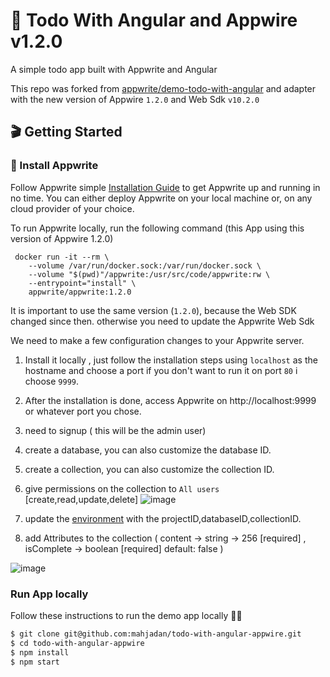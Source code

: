 # 🔖 Todo With Angular and Appwire v1.2.0



A simple todo app built with Appwrite and Angular

This repo was forked from [appwrite/demo-todo-with-angular](https://github.com/appwrite/demo-todo-with-angular)  and adapter with the new version of Appwire `1.2.0` and Web Sdk `v10.2.0`

## 🎬 Getting Started

### 🤘 Install Appwrite 
Follow Appwrite simple [Installation Guide](https://appwrite.io/docs/installation) to get Appwrite up and running in no time. You can either deploy Appwrite on your local machine or, on any cloud provider of your choice. 

To run Appwrite locally, run the following command (this App using this version of Appwire 1.2.0)
```
 docker run -it --rm \
    --volume /var/run/docker.sock:/var/run/docker.sock \
    --volume "$(pwd)"/appwrite:/usr/src/code/appwrite:rw \
    --entrypoint="install" \
    appwrite/appwrite:1.2.0
```

It is important to use the same version (`1.2.0`), because the Web SDK changed since then. otherwise you need to update the Appwrite Web Sdk

We need to make a few configuration changes to your Appwrite server. 

1. Install it locally , just follow the installation steps using `localhost` as the hostname and choose a port if you don't want to run it on port `80` i choose `9999`.

2. After the installation is done, access Appwrite on http://localhost:9999 or whatever port you chose.
3. need to signup ( this will be the admin user)
4. create a database, you can also customize the database ID.
5. create a collection, you can also customize the collection ID.
6. give permissions on the collection to `All users` [create,read,update,delete] 
![image](https://user-images.githubusercontent.com/39317129/210851577-c6774b72-674c-451c-9599-ad60d8be6ed9.png)


7. update the [environment](src/environments/environment.ts) with the projectID,databaseID,collectionID.

8. add Attributes to the collection ( content -> string -> 256 [required] , isComplete -> boolean [required] default: false )

![image](https://user-images.githubusercontent.com/39317129/210852072-3aa2d939-9e39-453b-ba90-6491d00daf91.png)


### **Run App locally**

Follow these instructions to run the demo app locally 💪🏼 

```sh
$ git clone git@github.com:mahjadan/todo-with-angular-appwire.git
$ cd todo-with-angular-appwire
$ npm install
$ npm start
```
